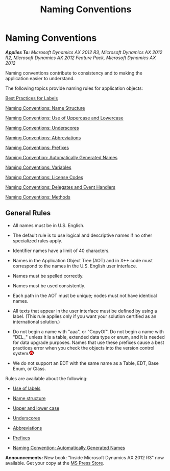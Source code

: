 ﻿---
title: Naming Conventions
TOCTitle: Naming Conventions
ms:assetid: 6079f110-34e8-4ac9-984d-38449ff988fe
ms:mtpsurl: https://msdn.microsoft.com/en-us/library/Aa632638(v=AX.60)
ms:contentKeyID: 35244484
ms.date: 05/18/2015
mtps_version: v=AX.60
---

# Naming Conventions 


_**Applies To:** Microsoft Dynamics AX 2012 R3, Microsoft Dynamics AX 2012 R2, Microsoft Dynamics AX 2012 Feature Pack, Microsoft Dynamics AX 2012_

Naming conventions contribute to consistency and to making the application easier to understand.

The following topics provide naming rules for application objects:

[Best Practices for Labels](best-practices-for-labels.md)

[Naming Conventions: Name Structure](naming-conventions-name-structure.md)

[Naming Conventions: Use of Uppercase and Lowercase](naming-conventions-use-of-uppercase-and-lowercase.md)

[Naming Conventions: Underscores](naming-conventions-underscores.md)

[Naming Conventions: Abbreviations](naming-conventions-abbreviations.md)

[Naming Conventions: Prefixes](naming-conventions-prefixes.md)

[Naming Convention: Automatically Generated Names](naming-convention-automatically-generated-names.md)

[Naming Conventions: Variables](naming-conventions-variables.md)

[Naming Conventions: License Codes](naming-conventions-license-codes.md)

[Naming Conventions: Delegates and Event Handlers](naming-conventions-delegates-and-event-handlers.md)

[Naming Conventions: Methods](naming-conventions-methods.md)

## General Rules

  - All names must be in U.S. English.

  - The default rule is to use logical and descriptive names if no other specialized rules apply.

  - Identifier names have a limit of 40 characters.

  - Names in the Application Object Tree (AOT) and in X++ code must correspond to the names in the U.S. English user interface.

  - Names must be spelled correctly.

  - Names must be used consistently.

  - Each path in the AOT must be unique; nodes must not have identical names.

  - All texts that appear in the user interface must be defined by using a label. (This rule applies only if you want your solution certified as an international solution.)

  - Do not begin a name with "aaa", or "CopyOf". Do not begin a name with "DEL\_" unless it is a table, extended data type or enum, and it is needed for data upgrade purposes. Names that use these prefixes cause a best practices error when you check the objects into the version control system.![Error icon](images/Aa872655.ErrorIcon(AX.60).gif "Error icon")

  - We do not support an EDT with the same name as a Table, EDT, Base Enum, or Class.

Rules are available about the following:

  - [Use of labels](best-practices-for-labels.md)

  - [Name structure](naming-conventions-name-structure.md)

  - [Upper and lower case](naming-conventions-use-of-uppercase-and-lowercase.md)

  - [Underscores](naming-conventions-underscores.md)

  - [Abbreviations](naming-conventions-abbreviations.md)

  - [Prefixes](naming-conventions-prefixes.md)

  - [Naming Convention: Automatically Generated Names](naming-convention-automatically-generated-names.md)

  
**Announcements:** New book: "Inside Microsoft Dynamics AX 2012 R3" now available. Get your copy at the [MS Press Store](https://www.microsoftpressstore.com/store/inside-microsoft-dynamics-ax-2012-r3-9780735685109).

